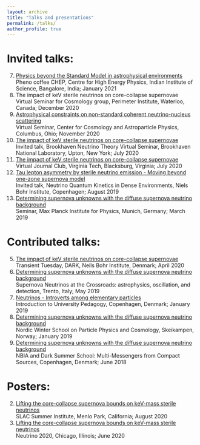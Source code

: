 ```yaml
---
layout: archive
title: "Talks and presentations"
permalink: /talks/
author_profile: true
---
```



<!---
Upcoming talks:
=====
* 
--->


Invited talks:
======
7. [Physics beyond the Standard Model in astrophysical environments](https://annaannafs.github.io/files/Suliga_india.pdf) <br/>
	Pheno coffee CHEP, Centre for High Energy Physics, Indian Institute of Science, Bangalore, India; January 2021
6. The impact of keV sterile neutrinos on core-collapse supernovae <br/>
	Virtual Seminar for Cosmology group, Perimeter Institute, Waterloo, Canada; December 2020
5. [Astrophysical constraints on non-standard coherent neutrino-nucleus scattering](https://annaannafs.github.io/files/Suliga_CCAPP.pdf) <br/>
	Virtual Seminar, Center for Cosmology and Astroparticle Physics, Columbus, Ohio; November 2020
4. [The impact of keV sterile neutrinos on core-collapse supernovae](https://annaannafs.github.io/files/BNL_Suliga.pdf)<br/>
	Invited talk, Brookhaven Neutrino Theory Virtual Seminar, Brookhaven National Laboratory, Upton, New York; July 2020
3. [The impact of keV sterile neutrinos on core-collapse supernovae](https://annaannafs.github.io/files/VT_Suliga.pdf)<br/>
	Virtual Journal Club, Virginia Tech, Blacksburg, Virginia; July 2020
2. [Tau lepton asymmetry by sterile neutrino emission - Moving beyond one-zone supernova model](https://annaannafs.github.io/files/NQKW_Suliga.pdf)<br/>
	Invited talk, Neutrino Quantum Kinetics in Dense Environments, Niels Bohr Institute, Copenhagen; August 2019
1. [Determining supernova unknowns with the diffuse supernova neutrino background](https://annaannafs.github.io/files/SEMINAR_Munich.pdf)<br/>
	Seminar, Max Planck Institute for Physics, Munich, Germany; March 2019



Contributed talks:
======
5. [The impact of keV sterile neutrinos on core-collapse supernovae](https://annaannafs.github.io/files/Anna_Suliga_lesson.pdf)<br/>
	Transient Tuesday, DARK, Neils Bohr Institute, Denmark; April 2020
4. [Determining supernova unknowns with the diffuse supernova neutrino background](https://annaannafs.github.io/files/Suliga_Trento.pdf)<br/>
	Supernova Neutrinos at the Crossroads: astrophysics, oscillation, and detection, Trento, Italy; May 2019
3. [Neutrinos - Introverts among elementary particles](https://annaannafs.github.io/files/Anna_Suliga_lesson.pdf)<br/>
	Introduction to University Pedagogy, Copenhagen, Denmark; January 2019
2. [Determining supernova unknowns with the diffuse supernova neutrino background](https://annaannafs.github.io/files/nordic.pdf) <br/>
	Nordic Winter School on Particle Physics and Cosmology, Skeikampen, Norway; January 2019
1. [Determining supernova unknowns with the diffuse supernova neutrino background](https://annaannafs.github.io/files/Anna_Suliga_presentation.pdf) <br/>
	NBIA and Dark Summer School: Multi-Messengers from Compact Sources, Copenhagen, Denmark; June 2018


Posters:
======
2. [Lifting the core-collapse supernova bounds on keV-mass sterile neutrinos](https://annaannafs.github.io/files/Suliga.pdf) <br/>
	SLAC Summer Institute, Menlo Park, California; August 2020
1. [Lifting the core-collapse supernova bounds on keV-mass sterile neutrinos](https://annaannafs.github.io/files/Suliga.pdf) <br/>
	Neutrino 2020, Chicago, Illinois; June 2020

<!---
{% if site.talkmap_link == true %}

<p style="text-decoration:underline;"><a href="/talkmap.html">See a map of all the places I've given a talk!</a></p>

{% endif %}

{% for post in site.talks reversed %}
  {% include archive-single-talk.html %}
{% endfor %}
--->

